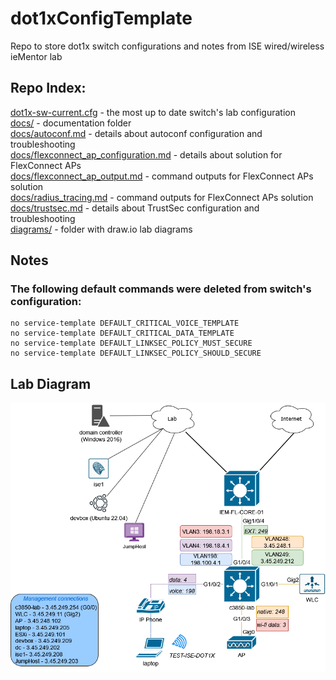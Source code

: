 # dot1xConfigTemplate
Repo to store dot1x switch configurations and notes from ISE wired/wireless ieMentor lab

## Repo Index:
[dot1x-sw-current.cfg](https://github.com/jc-krylatskoe/dot1xConfigTemplate/blob/main/dot1x-sw-current.cfg) - the most up to date switch's lab configuration<br>
[docs/](https://github.com/jc-krylatskoe/dot1xConfigTemplate/tree/main/docs) - documentation folder<br>
[docs/autoconf.md](https://github.com/jc-krylatskoe/dot1xConfigTemplate/blob/main/docs/autoconf.md) - details about autoconf configuration and troubleshooting<br>
[docs/flexconnect_ap_configuration.md](https://github.com/jc-krylatskoe/dot1xConfigTemplate/blob/main/docs/flexconnect_ap_configuration.md) - details about solution for FlexConnect APs<br>
[docs/flexconnect_ap_output.md](https://github.com/jc-krylatskoe/dot1xConfigTemplate/blob/main/docs/flexconnect_ap_output.md) - command outputs for FlexConnect APs solution<br>
[docs/radius_tracing.md](https://github.com/jc-krylatskoe/dot1xConfigTemplate/blob/main/docs/radius_tracing.md) - command outputs for FlexConnect APs solution<br>
[docs/trustsec.md](https://github.com/jc-krylatskoe/dot1xConfigTemplate/blob/main/docs/trustsec.md) - details about TrustSec configuration and troubleshooting<br>
[diagrams/](https://github.com/jc-krylatskoe/dot1xConfigTemplate/tree/main/diagrams) - folder with draw.io lab diagrams<br>


## Notes
### The following default commands were deleted from switch's configuration:
```
no service-template DEFAULT_CRITICAL_VOICE_TEMPLATE
no service-template DEFAULT_CRITICAL_DATA_TEMPLATE
no service-template DEFAULT_LINKSEC_POLICY_MUST_SECURE
no service-template DEFAULT_LINKSEC_POLICY_SHOULD_SECURE
```

## Lab Diagram
<img src="https://github.com/jc-krylatskoe/dot1xConfigTemplate/blob/main/diagrams/ieMentor_lab.drawio.png"/>

